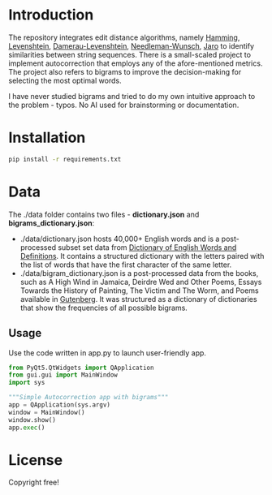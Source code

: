 # Introduction

The repository integrates edit distance algorithms, namely [Hamming](https://en.wikipedia.org/wiki/Hamming_distance), [Levenshtein](https://en.wikipedia.org/wiki/Levenshtein_distance), [Damerau-Levenshtein](https://en.wikipedia.org/wiki/Damerau%E2%80%93Levenshtein_distance), [Needleman-Wunsch](https://en.wikipedia.org/wiki/Needleman%E2%80%93Wunsch_algorithm), [Jaro](https://en.wikipedia.org/wiki/Jaro%E2%80%93Winkler_distance) to identify similarities between string sequences. There is a small-scaled project to implement autocorrection that employs any of the afore-mentioned metrics. The project also refers to bigrams to improve the decision-making for selecting the most optimal words.

I have never studied bigrams and tried to do my own intuitive approach to the problem - typos. No AI used for brainstorming or documentation.

# Installation

```bash
pip install -r requirements.txt
```

# Data

The ./data folder contains two files - **dictionary.json** and **bigrams_dictionary.json**:

- ./data/dictionary.json hosts 40,000+ English words and is a post-processed subset set data from [Dictionary of English Words and Definitions](https://www.kaggle.com/datasets/anthonytherrien/dictionary-of-english-words-and-definitions). It contains a structured dictionary with the letters paired with the list of words that have the first character of the same letter.  
- ./data/bigram_dictionary.json is a post-processed data from the books, such as
A High Wind in Jamaica, Deirdre Wed and Other Poems, Essays Towards the History of Painting, The Victim and The Worm, and Poems available in [Gutenberg](https://www.gutenberg.org/). It was structured as a dictionary of dictionaries that show the frequencies of all possible bigrams.


## Usage
Use the code written in app.py to launch user-friendly app.

```python
from PyQt5.QtWidgets import QApplication
from gui.gui import MainWindow
import sys

"""Simple Autocorrection app with bigrams"""
app = QApplication(sys.argv)
window = MainWindow()
window.show()
app.exec()
```

# License
Copyright free!